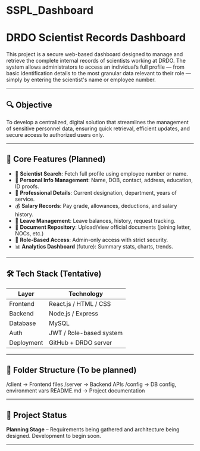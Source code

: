 # SSPL_Dashboard
# DRDO Scientist Records Dashboard

This project is a secure web-based dashboard designed to manage and retrieve the complete internal records of scientists working at DRDO. The system allows administrators to access an individual’s full profile — from basic identification details to the most granular data relevant to their role — simply by entering the scientist's name or employee number.

---

## 🔍 Objective

To develop a centralized, digital solution that streamlines the management of sensitive personnel data, ensuring quick retrieval, efficient updates, and secure access to authorized users only.

---

## 🧾 Core Features (Planned)

- 🔎 **Scientist Search**: Fetch full profile using employee number or name.
- 📄 **Personal Info Management**: Name, DOB, contact, address, education, ID proofs.
- 💼 **Professional Details**: Current designation, department, years of service.
- 💰 **Salary Records**: Pay grade, allowances, deductions, and salary history.
- 📆 **Leave Management**: Leave balances, history, request tracking.
- 📁 **Document Repository**: Upload/view official documents (joining letter, NOCs, etc.)
- 🔐 **Role-Based Access**: Admin-only access with strict security.
- 📊 **Analytics Dashboard** (future): Summary stats, charts, trends.

---

## 🛠️ Tech Stack (Tentative)

| Layer        | Technology              |
|--------------|--------------------------|
| Frontend     | React.js / HTML / CSS    |
| Backend      | Node.js / Express  |
| Database     | MySQL |
| Auth         | JWT / Role-based system  |
| Deployment   | GitHub + DRDO server |

---

## 📁 Folder Structure (To be planned)

/client → Frontend files
/server → Backend APIs
/config → DB config, environment vars
README.md → Project documentation

---

## 🚧 Project Status

**Planning Stage** – Requirements being gathered and architecture being designed. Development to begin soon.

---
